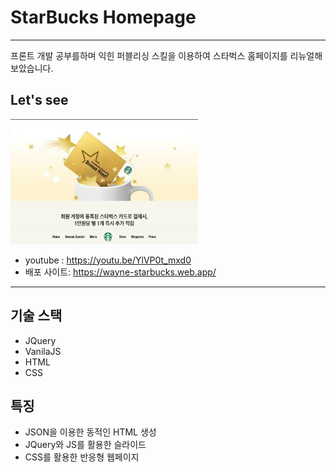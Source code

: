 # StarBucks Homepage
***
프론트 개발 공부를하며 익힌 퍼블리싱 스킬을 이용하여 스타벅스 홈페이지를 리뉴얼해보았습니다.

## Let's see
<img src="/readmeImg.png"  width="300px" height="200px">

* youtube : <https://youtu.be/YlVP0t_mxd0>
* 배포 사이트: <https://wayne-starbucks.web.app/>

***

## 기술 스택
  - JQuery
  - VanilaJS
  - HTML
  - CSS

## 특징
- JSON을 이용한 동적인 HTML 생성
- JQuery와 JS를 활용한 슬라이드 
- CSS를 활용한 반응형 웹페이지
